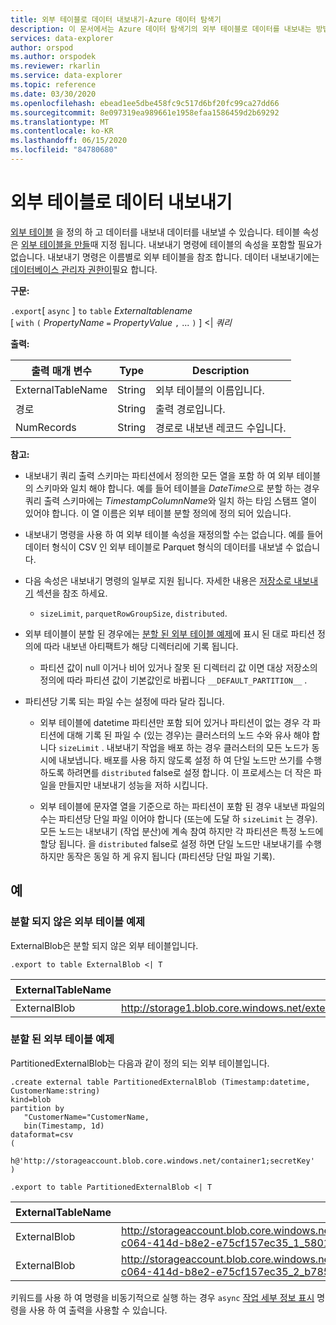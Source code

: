 ```yaml
---
title: 외부 테이블로 데이터 내보내기-Azure 데이터 탐색기
description: 이 문서에서는 Azure 데이터 탐색기의 외부 테이블로 데이터를 내보내는 방법을 설명 합니다.
services: data-explorer
author: orspod
ms.author: orspodek
ms.reviewer: rkarlin
ms.service: data-explorer
ms.topic: reference
ms.date: 03/30/2020
ms.openlocfilehash: ebead1ee5dbe458fc9c517d6bf20fc99ca27dd66
ms.sourcegitcommit: 8e097319ea989661e1958efaa1586459d2b69292
ms.translationtype: MT
ms.contentlocale: ko-KR
ms.lasthandoff: 06/15/2020
ms.locfileid: "84780680"
---
```

# <a name="export-data-to-an-external-table"></a>외부 테이블로 데이터 내보내기

[외부 테이블](../externaltables.md) 을 정의 하 고 데이터를 내보내 데이터를 내보낼 수 있습니다.
테이블 속성은 [외부 테이블을 만들](../external-tables-azurestorage-azuredatalake.md#create-or-alter-external-table)때 지정 됩니다. 내보내기 명령에 테이블의 속성을 포함할 필요가 없습니다. 내보내기 명령은 이름별로 외부 테이블을 참조 합니다. 데이터 내보내기에는 [데이터베이스 관리자 권한이](../access-control/role-based-authorization.md)필요 합니다.

**구문:**

`.export`[ `async` ] `to` `table` *Externaltablename* <br>
[ `with` `(` *PropertyName* `=` *PropertyValue* `,` ... `)` ] <| *쿼리*

**출력:**

|출력 매개 변수 |Type |Description
|---|---|---
|ExternalTableName  |String |외부 테이블의 이름입니다.
|경로|String|출력 경로입니다.
|NumRecords|String| 경로로 내보낸 레코드 수입니다.

**참고:**
* 내보내기 쿼리 출력 스키마는 파티션에서 정의한 모든 열을 포함 하 여 외부 테이블의 스키마와 일치 해야 합니다. 예를 들어 테이블을 *DateTime*으로 분할 하는 경우 쿼리 출력 스키마에는 *TimestampColumnName*와 일치 하는 타임 스탬프 열이 있어야 합니다. 이 열 이름은 외부 테이블 분할 정의에 정의 되어 있습니다.

* 내보내기 명령을 사용 하 여 외부 테이블 속성을 재정의할 수는 없습니다.
 예를 들어 데이터 형식이 CSV 인 외부 테이블로 Parquet 형식의 데이터를 내보낼 수 없습니다.

* 다음 속성은 내보내기 명령의 일부로 지원 됩니다. 자세한 내용은 [저장소로 내보내기](export-data-to-storage.md) 섹션을 참조 하세요. 
   * `sizeLimit`, `parquetRowGroupSize`, `distributed`.

* 외부 테이블이 분할 된 경우에는 [분할 된 외부 테이블 예제](#partitioned-external-table-example)에 표시 된 대로 파티션 정의에 따라 내보낸 아티팩트가 해당 디렉터리에 기록 됩니다. 
  * 파티션 값이 null 이거나 비어 있거나 잘못 된 디렉터리 값 이면 대상 저장소의 정의에 따라 파티션 값이 기본값인로 바뀝니다 `__DEFAULT_PARTITION__` . 

* 파티션당 기록 되는 파일 수는 설정에 따라 달라 집니다.
   * 외부 테이블에 datetime 파티션만 포함 되어 있거나 파티션이 없는 경우 각 파티션에 대해 기록 된 파일 수 (있는 경우)는 클러스터의 노드 수와 유사 해야 합니다 `sizeLimit` . 내보내기 작업을 배포 하는 경우 클러스터의 모든 노드가 동시에 내보냅니다. 배포를 사용 하지 않도록 설정 하 여 단일 노드만 쓰기를 수행 하도록 하려면를 `distributed` false로 설정 합니다. 이 프로세스는 더 작은 파일을 만들지만 내보내기 성능을 저하 시킵니다.

   * 외부 테이블에 문자열 열을 기준으로 하는 파티션이 포함 된 경우 내보낸 파일의 수는 파티션당 단일 파일 이어야 합니다 (또는에 도달 하 `sizeLimit` 는 경우). 모든 노드는 내보내기 (작업 분산)에 계속 참여 하지만 각 파티션은 특정 노드에 할당 됩니다. 을 `distributed` false로 설정 하면 단일 노드만 내보내기를 수행 하지만 동작은 동일 하 게 유지 됩니다 (파티션당 단일 파일 기록).

## <a name="examples"></a>예

### <a name="non-partitioned-external-table-example"></a>분할 되지 않은 외부 테이블 예제

ExternalBlob은 분할 되지 않은 외부 테이블입니다. 

```kusto
.export to table ExternalBlob <| T
```

|ExternalTableName|경로|NumRecords|
|---|---|---|
|ExternalBlob|http://storage1.blob.core.windows.net/externaltable1cont1/1_58017c550b384c0db0fea61a8661333e.csv|10|

### <a name="partitioned-external-table-example"></a>분할 된 외부 테이블 예제

PartitionedExternalBlob는 다음과 같이 정의 되는 외부 테이블입니다. 

```kusto
.create external table PartitionedExternalBlob (Timestamp:datetime, CustomerName:string) 
kind=blob
partition by 
   "CustomerName="CustomerName,
   bin(Timestamp, 1d)
dataformat=csv
( 
   h@'http://storageaccount.blob.core.windows.net/container1;secretKey'
)
```

```kusto
.export to table PartitionedExternalBlob <| T
```

|ExternalTableName|경로|NumRecords|
|---|---|---|
|ExternalBlob|http://storageaccount.blob.core.windows.net/container1/CustomerName=customer1/2019/01/01/fa36f35c-c064-414d-b8e2-e75cf157ec35_1_58017c550b384c0db0fea61a8661333e.csv|10|
|ExternalBlob|http://storageaccount.blob.core.windows.net/container1/CustomerName=customer2/2019/01/01/fa36f35c-c064-414d-b8e2-e75cf157ec35_2_b785beec2c004d93b7cd531208424dc9.csv|10|

키워드를 사용 하 여 명령을 비동기적으로 실행 하는 경우 `async` [작업 세부 정보 표시](../operations.md#show-operation-details) 명령을 사용 하 여 출력을 사용할 수 있습니다.
